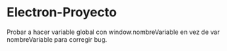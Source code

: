 # Electron-Proyecto
Probar a hacer variable global con window.nombreVariable en vez de var nombreVariable para corregir bug.
